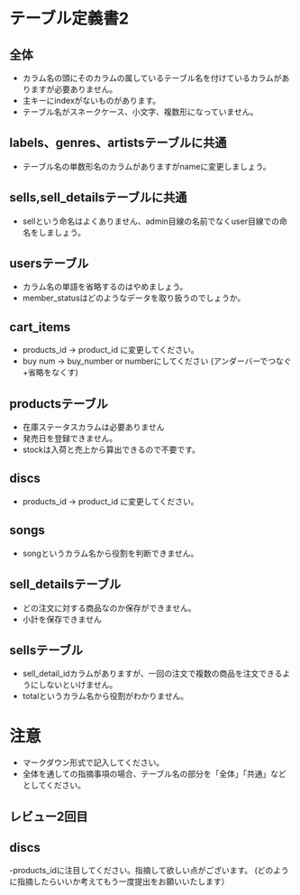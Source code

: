 # テーブル定義書2
## 全体
- カラム名の頭にそのカラムの属しているテーブル名を付けているカラムがありますが必要ありません。
- 主キーにindexがないものがあります。
- テーブル名がスネークケース、小文字、複数形になっていません。

## labels、genres、artistsテーブルに共通
- テーブル名の単数形名のカラムがありますがnameに変更しましょう。

## sells,sell_detailsテーブルに共通
- sellという命名はよくありません、admin目線の名前でなくuser目線での命名をしましょう。

## usersテーブル
- カラム名の単語を省略するのはやめましょう。
- member_statusはどのようなデータを取り扱うのでしょうか。

## cart_items
- products_id → product_id に変更してください。
- buy num → buy_number or numberにしてください (アンダーバーでつなぐ+省略をなくす)

## productsテーブル
- 在庫ステータスカラムは必要ありません
- 発売日を登録できません。
- stockは入荷と売上から算出できるので不要です。

## discs
- products_id → product_id に変更してください。

## songs
- songというカラム名から役割を判断できません。

## sell_detailsテーブル
- どの注文に対する商品なのか保存ができません。
- 小計を保存できません

## sellsテーブル
- sell_detail_idカラムがありますが、一回の注文で複数の商品を注文できるようにしないといけません。
- totalというカラム名から役割がわかりません。

# 注意
* マークダウン形式で記入してください。
* 全体を通しての指摘事項の場合、テーブル名の部分を「全体」「共通」などとしてください。

## レビュー2回目

## discs
-products_idに注目してください。指摘して欲しい点がございます。
(どのように指摘したらいいか考えてもう一度提出をお願いいたします）
